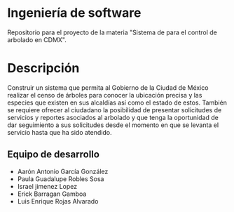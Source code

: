 # Ingeniería de software
Repositorio para el proyecto de la materia "Sistema de para el control de arbolado en CDMX".

# Descripción
Construir un sistema que permita al Gobierno de la Ciudad de México realizar el censo de árboles para conocer la ubicación precisa y las especies que existen en sus alcaldías así como el estado de estos. También se requiere ofrecer al ciudadano la posibilidad de presentar solicitudes de servicios y reportes asociados al arbolado y que tenga la oportunidad de dar seguimiento a sus solicitudes desde el momento en que se levanta el servicio hasta que ha sido atendido.

## Equipo de desarrollo 
- Aarón Antonio García González
- Paula Guadalupe Robles Sosa
- Israel jimenez Lopez
- Erick Barragan Gamboa
- Luis Enrique Rojas Alvarado
